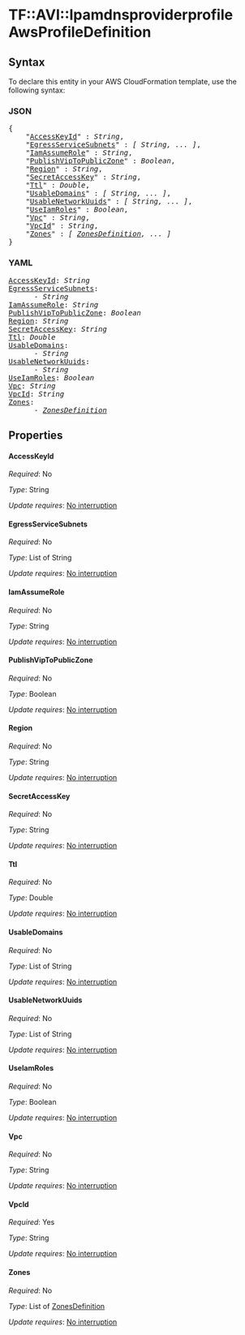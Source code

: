# TF::AVI::Ipamdnsproviderprofile AwsProfileDefinition

## Syntax

To declare this entity in your AWS CloudFormation template, use the following syntax:

### JSON

<pre>
{
    "<a href="#accesskeyid" title="AccessKeyId">AccessKeyId</a>" : <i>String</i>,
    "<a href="#egressservicesubnets" title="EgressServiceSubnets">EgressServiceSubnets</a>" : <i>[ String, ... ]</i>,
    "<a href="#iamassumerole" title="IamAssumeRole">IamAssumeRole</a>" : <i>String</i>,
    "<a href="#publishviptopubliczone" title="PublishVipToPublicZone">PublishVipToPublicZone</a>" : <i>Boolean</i>,
    "<a href="#region" title="Region">Region</a>" : <i>String</i>,
    "<a href="#secretaccesskey" title="SecretAccessKey">SecretAccessKey</a>" : <i>String</i>,
    "<a href="#ttl" title="Ttl">Ttl</a>" : <i>Double</i>,
    "<a href="#usabledomains" title="UsableDomains">UsableDomains</a>" : <i>[ String, ... ]</i>,
    "<a href="#usablenetworkuuids" title="UsableNetworkUuids">UsableNetworkUuids</a>" : <i>[ String, ... ]</i>,
    "<a href="#useiamroles" title="UseIamRoles">UseIamRoles</a>" : <i>Boolean</i>,
    "<a href="#vpc" title="Vpc">Vpc</a>" : <i>String</i>,
    "<a href="#vpcid" title="VpcId">VpcId</a>" : <i>String</i>,
    "<a href="#zones" title="Zones">Zones</a>" : <i>[ <a href="zonesdefinition.md">ZonesDefinition</a>, ... ]</i>
}
</pre>

### YAML

<pre>
<a href="#accesskeyid" title="AccessKeyId">AccessKeyId</a>: <i>String</i>
<a href="#egressservicesubnets" title="EgressServiceSubnets">EgressServiceSubnets</a>: <i>
      - String</i>
<a href="#iamassumerole" title="IamAssumeRole">IamAssumeRole</a>: <i>String</i>
<a href="#publishviptopubliczone" title="PublishVipToPublicZone">PublishVipToPublicZone</a>: <i>Boolean</i>
<a href="#region" title="Region">Region</a>: <i>String</i>
<a href="#secretaccesskey" title="SecretAccessKey">SecretAccessKey</a>: <i>String</i>
<a href="#ttl" title="Ttl">Ttl</a>: <i>Double</i>
<a href="#usabledomains" title="UsableDomains">UsableDomains</a>: <i>
      - String</i>
<a href="#usablenetworkuuids" title="UsableNetworkUuids">UsableNetworkUuids</a>: <i>
      - String</i>
<a href="#useiamroles" title="UseIamRoles">UseIamRoles</a>: <i>Boolean</i>
<a href="#vpc" title="Vpc">Vpc</a>: <i>String</i>
<a href="#vpcid" title="VpcId">VpcId</a>: <i>String</i>
<a href="#zones" title="Zones">Zones</a>: <i>
      - <a href="zonesdefinition.md">ZonesDefinition</a></i>
</pre>

## Properties

#### AccessKeyId

_Required_: No

_Type_: String

_Update requires_: [No interruption](https://docs.aws.amazon.com/AWSCloudFormation/latest/UserGuide/using-cfn-updating-stacks-update-behaviors.html#update-no-interrupt)

#### EgressServiceSubnets

_Required_: No

_Type_: List of String

_Update requires_: [No interruption](https://docs.aws.amazon.com/AWSCloudFormation/latest/UserGuide/using-cfn-updating-stacks-update-behaviors.html#update-no-interrupt)

#### IamAssumeRole

_Required_: No

_Type_: String

_Update requires_: [No interruption](https://docs.aws.amazon.com/AWSCloudFormation/latest/UserGuide/using-cfn-updating-stacks-update-behaviors.html#update-no-interrupt)

#### PublishVipToPublicZone

_Required_: No

_Type_: Boolean

_Update requires_: [No interruption](https://docs.aws.amazon.com/AWSCloudFormation/latest/UserGuide/using-cfn-updating-stacks-update-behaviors.html#update-no-interrupt)

#### Region

_Required_: No

_Type_: String

_Update requires_: [No interruption](https://docs.aws.amazon.com/AWSCloudFormation/latest/UserGuide/using-cfn-updating-stacks-update-behaviors.html#update-no-interrupt)

#### SecretAccessKey

_Required_: No

_Type_: String

_Update requires_: [No interruption](https://docs.aws.amazon.com/AWSCloudFormation/latest/UserGuide/using-cfn-updating-stacks-update-behaviors.html#update-no-interrupt)

#### Ttl

_Required_: No

_Type_: Double

_Update requires_: [No interruption](https://docs.aws.amazon.com/AWSCloudFormation/latest/UserGuide/using-cfn-updating-stacks-update-behaviors.html#update-no-interrupt)

#### UsableDomains

_Required_: No

_Type_: List of String

_Update requires_: [No interruption](https://docs.aws.amazon.com/AWSCloudFormation/latest/UserGuide/using-cfn-updating-stacks-update-behaviors.html#update-no-interrupt)

#### UsableNetworkUuids

_Required_: No

_Type_: List of String

_Update requires_: [No interruption](https://docs.aws.amazon.com/AWSCloudFormation/latest/UserGuide/using-cfn-updating-stacks-update-behaviors.html#update-no-interrupt)

#### UseIamRoles

_Required_: No

_Type_: Boolean

_Update requires_: [No interruption](https://docs.aws.amazon.com/AWSCloudFormation/latest/UserGuide/using-cfn-updating-stacks-update-behaviors.html#update-no-interrupt)

#### Vpc

_Required_: No

_Type_: String

_Update requires_: [No interruption](https://docs.aws.amazon.com/AWSCloudFormation/latest/UserGuide/using-cfn-updating-stacks-update-behaviors.html#update-no-interrupt)

#### VpcId

_Required_: Yes

_Type_: String

_Update requires_: [No interruption](https://docs.aws.amazon.com/AWSCloudFormation/latest/UserGuide/using-cfn-updating-stacks-update-behaviors.html#update-no-interrupt)

#### Zones

_Required_: No

_Type_: List of <a href="zonesdefinition.md">ZonesDefinition</a>

_Update requires_: [No interruption](https://docs.aws.amazon.com/AWSCloudFormation/latest/UserGuide/using-cfn-updating-stacks-update-behaviors.html#update-no-interrupt)

